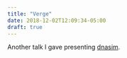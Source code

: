 ```yaml
---
title: "Verge"
date: 2018-12-02T12:09:34-05:00
draft: true
---
```


Another talk I gave presenting [dnasim](https://github.com/drio/dnaism).
